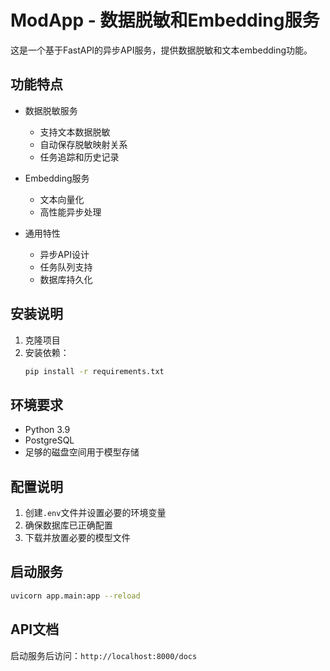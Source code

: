 # ModApp - 数据脱敏和Embedding服务

这是一个基于FastAPI的异步API服务，提供数据脱敏和文本embedding功能。

## 功能特点

- 数据脱敏服务
  - 支持文本数据脱敏
  - 自动保存脱敏映射关系
  - 任务追踪和历史记录

- Embedding服务
  - 文本向量化
  - 高性能异步处理

- 通用特性
  - 异步API设计
  - 任务队列支持
  - 数据库持久化

## 安装说明

1. 克隆项目
2. 安装依赖：
   ```bash
   pip install -r requirements.txt
   ```

## 环境要求

- Python 3.9
- PostgreSQL
- 足够的磁盘空间用于模型存储

## 配置说明

1. 创建`.env`文件并设置必要的环境变量
2. 确保数据库已正确配置
3. 下载并放置必要的模型文件

## 启动服务

```bash
uvicorn app.main:app --reload
```

## API文档

启动服务后访问：`http://localhost:8000/docs`